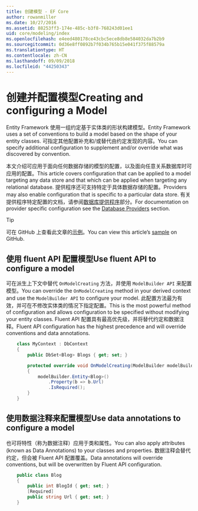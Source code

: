 ```yaml
---
title: 创建模型 - EF Core
author: rowanmiller
ms.date: 10/27/2016
ms.assetid: 88253ff3-174e-485c-b3f8-768243d01ee1
uid: core/modeling/index
ms.openlocfilehash: e4eed480178ce43cbc5ece8db8e584032da7b2b9
ms.sourcegitcommit: 0d36e8ff0892b7f034b765b15e041f375f88579a
ms.translationtype: HT
ms.contentlocale: zh-CN
ms.lasthandoff: 09/09/2018
ms.locfileid: "44250343"
---
```

# <a name="creating-and-configuring-a-model"></a><span data-ttu-id="f7ad4-102">创建并配置模型</span><span class="sxs-lookup"><span data-stu-id="f7ad4-102">Creating and configuring a Model</span></span>

<span data-ttu-id="f7ad4-103">Entity Framework 使用一组约定基于实体类的形状构建模型。</span><span class="sxs-lookup"><span data-stu-id="f7ad4-103">Entity Framework uses a set of conventions to build a model based on the shape of your entity classes.</span></span> <span data-ttu-id="f7ad4-104">可指定其他配置补充和/或替代由约定发现的内容。</span><span class="sxs-lookup"><span data-stu-id="f7ad4-104">You can specify additional configuration to supplement and/or override what was discovered by convention.</span></span>

<span data-ttu-id="f7ad4-105">本文介绍可应用于面向任何数据存储的模型的配置，以及面向任意关系数据库时可应用的配置。</span><span class="sxs-lookup"><span data-stu-id="f7ad4-105">This article covers configuration that can be applied to a model targeting any data store and that which can be applied when targeting any relational database.</span></span> <span data-ttu-id="f7ad4-106">提供程序还可支持特定于具体数据存储的配置。</span><span class="sxs-lookup"><span data-stu-id="f7ad4-106">Providers may also enable configuration that is specific to a particular data store.</span></span> <span data-ttu-id="f7ad4-107">有关提供程序特定配置的文档，请参阅[数据库提供程序](../providers/index.md)部分。</span><span class="sxs-lookup"><span data-stu-id="f7ad4-107">For documentation on provider specific configuration see the [Database Providers](../providers/index.md) section.</span></span>

> [!TIP]  
> <span data-ttu-id="f7ad4-108">可在 GitHub 上查看此文章的[示例](https://github.com/aspnet/EntityFramework.Docs/tree/master/samples)。</span><span class="sxs-lookup"><span data-stu-id="f7ad4-108">You can view this article’s [sample](https://github.com/aspnet/EntityFramework.Docs/tree/master/samples) on GitHub.</span></span>

## <a name="use-fluent-api-to-configure-a-model"></a><span data-ttu-id="f7ad4-109">使用 fluent API 配置模型</span><span class="sxs-lookup"><span data-stu-id="f7ad4-109">Use fluent API to configure a model</span></span>

<span data-ttu-id="f7ad4-110">可在派生上下文中替代 `OnModelCreating` 方法，并使用 `ModelBuilder API` 来配置模型。</span><span class="sxs-lookup"><span data-stu-id="f7ad4-110">You can override the `OnModelCreating` method in your derived context and use the `ModelBuilder API` to configure your model.</span></span> <span data-ttu-id="f7ad4-111">此配置方法最为有效，并可在不修改实体类的情况下指定配置。</span><span class="sxs-lookup"><span data-stu-id="f7ad4-111">This is the most powerful method of configuration and allows configuration to be specified without modifying your entity classes.</span></span> <span data-ttu-id="f7ad4-112">Fluent API 配置具有最高优先级，并将替代约定和数据注释。</span><span class="sxs-lookup"><span data-stu-id="f7ad4-112">Fluent API configuration has the highest precedence and will override conventions and data annotations.</span></span>

<!-- [!code-csharp[Main](samples/core/Modeling/FluentAPI/Samples/Required.cs?range=5-15&highlight=5-10)] -->

``` csharp
    class MyContext : DbContext
    {
        public DbSet<Blog> Blogs { get; set; }

        protected override void OnModelCreating(ModelBuilder modelBuilder)
        {
            modelBuilder.Entity<Blog>()
                .Property(b => b.Url)
                .IsRequired();
        }
    }
```

## <a name="use-data-annotations-to-configure-a-model"></a><span data-ttu-id="f7ad4-113">使用数据注释来配置模型</span><span class="sxs-lookup"><span data-stu-id="f7ad4-113">Use data annotations to configure a model</span></span>

<span data-ttu-id="f7ad4-114">也可将特性（称为数据注释）应用于类和属性。</span><span class="sxs-lookup"><span data-stu-id="f7ad4-114">You can also apply attributes (known as Data Annotations) to your classes and properties.</span></span> <span data-ttu-id="f7ad4-115">数据注释会替代约定，但会被 Fluent API 配置覆盖。</span><span class="sxs-lookup"><span data-stu-id="f7ad4-115">Data annotations will override conventions, but will be overwritten by Fluent API configuration.</span></span>

<!-- [!code-csharp[Main](samples/core/Modeling/DataAnnotations/Samples/Required.cs?range=11-16&highlight=4)] -->
``` csharp
    public class Blog
    {
        public int BlogId { get; set; }
        [Required]
        public string Url { get; set; }
    }
```
